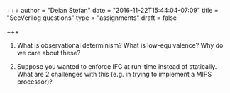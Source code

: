 +++
author = "Deian Stefan"
date = "2016-11-22T15:44:04-07:09"
title = "SecVerilog questions"
type = "assignments"
draft = false

+++

1. What is observational determinism? What is low-equivalence? Why do we care
   about these?

2. Suppose you wanted to enforce IFC at run-time instead of statically. What
   are 2 challenges with this (e.g. in trying to implement a MIPS processor)?
